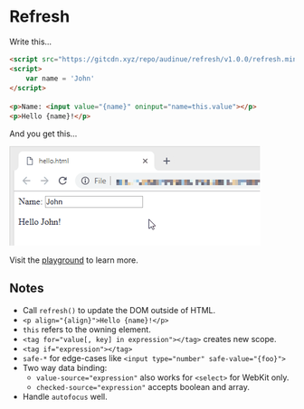 # Refresh

Write this...

```html
<script src="https://gitcdn.xyz/repo/audinue/refresh/v1.0.0/refresh.min.js"></script>
<script>
    var name = 'John'
</script>

<p>Name: <input value="{name}" oninput="name=this.value"></p>
<p>Hello {name}!</p>
```

And you get this...

![Demo](demo.gif)

Visit the [playground](https://gitcdn.xyz/repo/audinue/refresh/master/playground.html) to learn more.

## Notes

- Call `refresh()` to update the DOM outside of HTML.
- `<p align="{align}">Hello {name}!</p>`
- `this` refers to the owning element.
- `<tag for="value[, key] in expression"></tag>` creates new scope.
- `<tag if="expression"></tag>`
- `safe-*` for edge-cases like `<input type="number" safe-value="{foo}">`
- Two way data binding:
    - `value-source="expression"` also works for `<select>` for WebKit only.
    - `checked-source="expression"` accepts boolean and array.
- Handle `autofocus` well.
